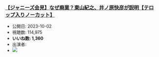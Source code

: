 ### [【ジャニーズ会見】なぜ廃業？東山紀之、井ノ原快彦が説明【テロップ入りノーカット】](https://www.youtube.com/watch?v=qgC00hSxTFw)
-   公開日: 2023-10-02
-   視聴数: 114,975
-   **いいね数: 1,360**
-   出演者: 
- [![](https://img.youtube.com/vi/qgC00hSxTFw/hqdefault.jpg)](https://www.youtube.com/watch?v=qgC00hSxTFw)
